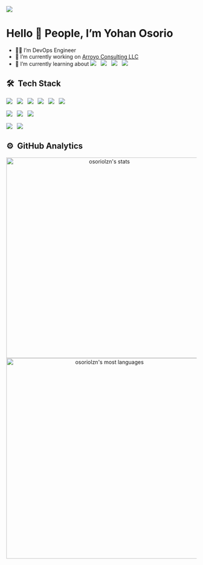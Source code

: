 ![](https://komarev.com/ghpvc/?username=osoriolzn&color=blue&style=flat)
<h1 align="left">Hello 👋 People, I’m Yohan Osorio</h1>

- 👨‍💻 I’m DevOps Engineer
- 🏢 I’m currently working on [Arroyo Consulting LLC](https://arroyoconsulting.net/)
- 🌱 I’m currently learning about ![](https://img.shields.io/badge/dotnet-512BD4?logo=dotnet) &nbsp; ![](https://img.shields.io/badge/csharp-67217A?logo=csharp) &nbsp; ![](https://img.shields.io/badge/docker-E5F2FC?logo=docker) &nbsp; ![](https://img.shields.io/badge/kubernetes-93EAFF?logo=kubernetes)

## 🛠️ &nbsp;Tech Stack

![](https://img.shields.io/badge/css-33A9DC?logo=css3&style=for-the-badge&) &nbsp; ![](https://img.shields.io/badge/html-F06529?logo=html5&style=for-the-badge&) &nbsp; ![](https://img.shields.io/badge/javascript-222222?logo=javascript&style=for-the-badge&) &nbsp; ![](https://img.shields.io/badge/powershell-FFFFFF?logo=powershell&style=for-the-badge&) &nbsp; ![](https://img.shields.io/badge/python-FFD43B?logo=python&style=for-the-badge&) &nbsp; ![](https://img.shields.io/badge/yaml-CC1018?logo=yaml&style=for-the-badge&)

![](https://img.shields.io/badge/mysql-F29111?logo=mysql&style=for-the-badge&) &nbsp; 
![](https://img.shields.io/badge/postgresql-E2E6EA?logo=postgresql&style=for-the-badge&) &nbsp; ![](https://img.shields.io/badge/sql_server-0078D4?logo=microsoftsqlserver&style=for-the-badge&)

![](https://img.shields.io/badge/azure-368EE3?logo=microsoftazure&style=for-the-badge&) &nbsp; ![](https://img.shields.io/badge/azure_devops-368EE3?logo=azuredevops&style=for-the-badge&)

## ⚙️ &nbsp;GitHub Analytics

<p align="center">
    <img width="530em" src="https://github-readme-stats.vercel.app/api?username=osoriolzn&show_icons=true&theme=vision-friendly-dark" alt="osoriolzn's stats"/>
    <img width="530em" src="https://github-readme-stats.vercel.app/api/top-langs/?username=osoriolzn&layout=compact&theme=vision-friendly-dark" alt="osoriolzn's most languages"/>
</p>
